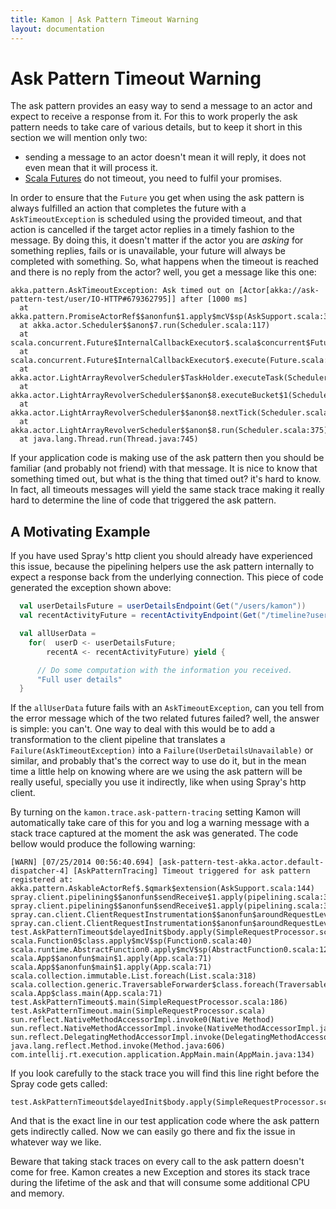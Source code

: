 ```yaml
---
title: Kamon | Ask Pattern Timeout Warning
layout: documentation
---
```


Ask Pattern Timeout Warning
===========================

The ask pattern provides an easy way to send a message to an actor and expect to receive a response from it. For this to
work properly the ask pattern needs to take care of various details, but to keep it short in this section we will
mention only two:

- sending a message to an actor doesn't mean it will reply, it does not even mean that it will process it.
- [Scala Futures] do not timeout, you need to fulfil your promises.

In order to ensure that the `Future` you get when using the ask pattern is always fulfilled an action that completes the
future with a `AskTimeoutException` is scheduled using the provided timeout, and that action is cancelled if the target
actor replies in a timely fashion to the message. By doing this, it doesn't matter if the actor you are _asking_ for
something replies, fails or is unavailable, your future will always be completed with something. So, what happens when
the timeout is reached and there is no reply from the actor? well, you get a message like this one:

```
akka.pattern.AskTimeoutException: Ask timed out on [Actor[akka://ask-pattern-test/user/IO-HTTP#679362795]] after [1000 ms]
  at akka.pattern.PromiseActorRef$$anonfun$1.apply$mcV$sp(AskSupport.scala:333)
  at akka.actor.Scheduler$$anon$7.run(Scheduler.scala:117)
  at scala.concurrent.Future$InternalCallbackExecutor$.scala$concurrent$Future$InternalCallbackExecutor$$unbatchedExecute(Future.scala:694)
  at scala.concurrent.Future$InternalCallbackExecutor$.execute(Future.scala:691)
  at akka.actor.LightArrayRevolverScheduler$TaskHolder.executeTask(Scheduler.scala:467)
  at akka.actor.LightArrayRevolverScheduler$$anon$8.executeBucket$1(Scheduler.scala:419)
  at akka.actor.LightArrayRevolverScheduler$$anon$8.nextTick(Scheduler.scala:423)
  at akka.actor.LightArrayRevolverScheduler$$anon$8.run(Scheduler.scala:375)
  at java.lang.Thread.run(Thread.java:745)
```

If your application code is making use of the ask pattern then you should be familiar (and probably not friend) with
that message. It is nice to know that something timed out, but what is the thing that timed out? it's hard to know. In
fact, all timeouts messages will yield the same stack trace making it really hard to determine the line of code that
triggered the ask pattern.


A Motivating Example
--------------------

If you have used Spray's http client you should already have experienced this issue, because the pipelining helpers use
the ask pattern internally to expect a response back from the underlying connection. This piece of code generated the
exception shown above:

```scala
  val userDetailsFuture = userDetailsEndpoint(Get("/users/kamon"))
  val recentActivityFuture = recentActivityEndpoint(Get("/timeline?user=kamon"))

  val allUserData =
    for(  userD <- userDetailsFuture;
        recentA <- recentActivityFuture) yield {

      // Do some computation with the information you received.
      "Full user details"
  }
```

If the `allUserData` future fails with an `AskTimeoutException`, can you tell from the error message which of the two
related futures failed? well, the answer is simple: you can't. One way to deal with this would be to add a
transformation to the client pipeline that translates a `Failure(AskTimeoutException)` into a
`Failure(UserDetailsUnavailable)` or similar, and probably that's the correct way to use do it, but in the mean time a
little help on knowing where are we using the ask pattern will be really useful, specially you use it indirectly, like
when using Spray's http client.

By turning on the `kamon.trace.ask-pattern-tracing` setting Kamon will automatically take care of this for you and log a
warning message with a stack trace captured at the moment the ask was generated. The code bellow would produce the
following warning:

```
[WARN] [07/25/2014 00:56:40.694] [ask-pattern-test-akka.actor.default-dispatcher-4] [AskPatternTracing] Timeout triggered for ask pattern registered at: akka.pattern.AskableActorRef$.$qmark$extension(AskSupport.scala:144)
spray.client.pipelining$$anonfun$sendReceive$1.apply(pipelining.scala:38)
spray.client.pipelining$$anonfun$sendReceive$1.apply(pipelining.scala:38)
spray.can.client.ClientRequestInstrumentation$$anonfun$aroundRequestLevelApiSendReceive$1.apply(ClientRequestInstrumentation.scala:97)
spray.can.client.ClientRequestInstrumentation$$anonfun$aroundRequestLevelApiSendReceive$1.apply(ClientRequestInstrumentation.scala:96)
test.AskPatternTimeout$delayedInit$body.apply(SimpleRequestProcessor.scala:197)
scala.Function0$class.apply$mcV$sp(Function0.scala:40)
scala.runtime.AbstractFunction0.apply$mcV$sp(AbstractFunction0.scala:12)
scala.App$$anonfun$main$1.apply(App.scala:71)
scala.App$$anonfun$main$1.apply(App.scala:71)
scala.collection.immutable.List.foreach(List.scala:318)
scala.collection.generic.TraversableForwarder$class.foreach(TraversableForwarder.scala:32)
scala.App$class.main(App.scala:71)
test.AskPatternTimeout$.main(SimpleRequestProcessor.scala:186)
test.AskPatternTimeout.main(SimpleRequestProcessor.scala)
sun.reflect.NativeMethodAccessorImpl.invoke0(Native Method)
sun.reflect.NativeMethodAccessorImpl.invoke(NativeMethodAccessorImpl.java:57)
sun.reflect.DelegatingMethodAccessorImpl.invoke(DelegatingMethodAccessorImpl.java:43)
java.lang.reflect.Method.invoke(Method.java:606)
com.intellij.rt.execution.application.AppMain.main(AppMain.java:134)
```

If you look carefully to the stack trace you will find this line right before the Spray code gets called:

```
test.AskPatternTimeout$delayedInit$body.apply(SimpleRequestProcessor.scala:197)
```

And that is the exact line in our test application code where the ask pattern gets indirectly called. Now we can easily
go there and fix the issue in whatever way we like.

<p class="alert alert-warning">
Beware that taking stack traces on every call to the ask pattern doesn't come for free. Kamon creates a new Exception and
stores its stack trace during the lifetime of the ask and that will consume some additional CPU and memory.
</p>

[ask pattern]: http://doc.akka.io/docs/akka/snapshot/scala/actors.html
[Scala Futures]: http://docs.scala-lang.org/overviews/core/futures.html
